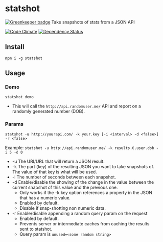 # statshot

[![Greenkeeper badge](https://badges.greenkeeper.io/guyellis/statshot.svg)](https://greenkeeper.io/)
Take snapshots of stats from a JSON API

[![Code Climate](https://codeclimate.com/github/guyellis/statshot/badges/gpa.svg)](https://codeclimate.com/github/guyellis/statshot)
[![Dependency Status](https://david-dm.org/guyellis/statshot.svg)](https://david-dm.org/guyellis/statshot)

## Install

`npm i -g statshot`

## Usage

### Demo

`statshot demo`
* This will call the `http://api.randomuser.me/` API and report on a randomly generated number (DOB).

### Params

`statshot -u http://yourapi.com/ -k your.key [-i <interval> -d <false>] -r <false>`

Example: `statshot -u http://api.randomuser.me/ -k results.0.user.dob -i 5 -d 0`

* -u The URI/URL that will return a JSON result.
* -k The part (key) of the resulting JSON you want to take snapshots of. The value of that key is what will be used.
* -i The number of seconds between each snapshot.
* -d Enable/disable the showing of the change in the value between the current snapshot of this value and the previous one.
  * Only works if the -k key option references a property in the JSON that has a numeric value.
  * Enabled by default.
  * Disable if snap-shotting non numeric data.
* -r Enable/disable appending a random query param on the request
  * Enabled by default.
  * Prevents server or intermediate caches from caching the results sent to statshot.
  * Query param is `unused=<some random string>`
  
